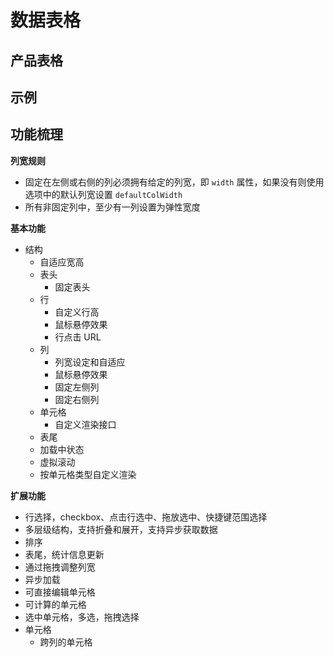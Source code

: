 # 数据表格

## 产品表格

<div id="productTable"></div>

## 示例

<div id="datatableExample"></div>

## 功能梳理

**列宽规则**

* 固定在左侧或右侧的列必须拥有给定的列宽，即 `width` 属性，如果没有则使用选项中的默认列宽设置 `defaultColWidth`
* 所有非固定列中，至少有一列设置为弹性宽度

**基本功能**

* 结构
  * 自适应宽高
  * 表头
    * 固定表头
  * 行
    * 自定义行高
    * 鼠标悬停效果
    * 行点击 URL
  * 列
    * 列宽设定和自适应
    * 鼠标悬停效果
    * 固定左侧列
    * 固定右侧列
  * 单元格
    * 自定义渲染接口
  * 表尾
  * 加载中状态
  * 虚拟滚动
  * 按单元格类型自定义渲染

**扩展功能**

* 行选择，checkbox、点击行选中、拖放选中、快捷键范围选择
* 多层级结构，支持折叠和展开，支持异步获取数据
* 排序
* 表尾，统计信息更新
* 通过拖拽调整列宽
* 异步加载
* 可直接编辑单元格
* 可计算的单元格
* 选中单元格，多选，拖拽选择
* 单元格
  * 跨列的单元格
